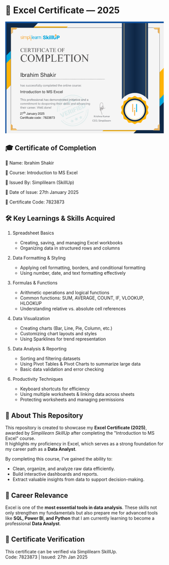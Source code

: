 # 📜 Excel Certificate — 2025

![Excel Certificate](Excel%20Certificate.png)

🎓 Certificate of Completion
-----------------------------

👤 Name: Ibrahim Shakir  


📘 Course: Introduction to MS Excel  


🏢 Issued By: Simplilearn (SkillUp)  


📅 Date of Issue: 27th January 2025  


🔑 Certificate Code: 7823873  



🛠️ Key Learnings & Skills Acquired
-----------------------------------
1. Spreadsheet Basics  
   - Creating, saving, and managing Excel workbooks  
   - Organizing data in structured rows and columns  

2. Data Formatting & Styling  
   - Applying cell formatting, borders, and conditional formatting  
   - Using number, date, and text formatting effectively  

3. Formulas & Functions  
   - Arithmetic operations and logical functions  
   - Common functions: SUM, AVERAGE, COUNT, IF, VLOOKUP, HLOOKUP  
   - Understanding relative vs. absolute cell references  

4. Data Visualization  
   - Creating charts (Bar, Line, Pie, Column, etc.)  
   - Customizing chart layouts and styles  
   - Using Sparklines for trend representation  

5. Data Analysis & Reporting  
   - Sorting and filtering datasets  
   - Using Pivot Tables & Pivot Charts to summarize large data  
   - Basic data validation and error checking  

6. Productivity Techniques  
   - Keyboard shortcuts for efficiency  
   - Using multiple worksheets & linking data across sheets  
   - Protecting worksheets and managing permissions  

📂 About This Repository
-------------------------
This repository is created to showcase my **Excel Certificate (2025)**, awarded by *Simplilearn SkillUp* after completing the "Introduction to MS Excel" course.  
It highlights my proficiency in Excel, which serves as a strong foundation for my career path as a **Data Analyst**.  

By completing this course, I’ve gained the ability to:  
- Clean, organize, and analyze raw data efficiently.  
- Build interactive dashboards and reports.  
- Extract valuable insights from data to support decision-making.  

🚀 Career Relevance
--------------------
Excel is one of the **most essential tools in data analysis**. These skills not only strengthen my fundamentals but also prepare me for advanced tools like **SQL, Power BI, and Python** that I am currently learning to become a professional **Data Analyst**.  

🔗 Certificate Verification
----------------------------
This certificate can be verified via Simplilearn SkillUp.  
Code: 7823873 | Issued: 27th Jan 2025
